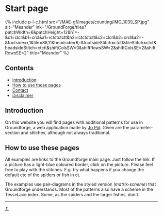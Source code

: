 # Start page

{% include p-l-c.html
  src="/MAE-gf/images/counting/IMG_1039_SP.jpg"
  alt="Meander"
  lnk="/GroundForge/tiles?patchWidth=6&patchHeight=12&h1=-&c1=clcr&b1=crcl&a1=rctctctctt&h2=lctctctctt&c2=clcr&b2=crcl&a2=-&footside=r,1&tile=88,11&headside=8,r&footsideStitch=ctctt&tileStitch=ctct&headsideStitch=ctctt&shiftColsSW=0&shiftRowsSW=2&shiftColsSE=2&shiftRowsSE=2"
  title="Meander"
%}  

## Contents
* [Introduction](#introduction)
* [How to use these pages](#how-to-use-these-pages)
* [Contact](#contact)
* [Disclaimer](#disclaimer)

## Introduction
On this website you will find pages with additional patterns for use in Groundforge, a web application made by [Jo Pol][gf-jo]. Given are the parameter-section and stitches, although not always traditional.    

## How to use these pages
All examples are links to the Groundforge main page. Just follow the link. If a picture has a light-blue coloured border, click on the picture. Please feel free to play with the stitches. E.g. try what happens if you change the default <span class="stch">ctc</span> of the spiders or fish in <span class="stch">ct</span>.     

The examples use pair-diagrams in the styled version (_matrix-scheme_) that Groundforge understands.
Most of the patterns also have a scheme in the TesseLace index. Some, as the spiders and the larger fishes, don't.

***
[&uArr;]()

[gf-main]: /GroundForge/
[gf-jo]: https://github.com/jo-pol

[aboutus]: ./docs/about-us#write-us


